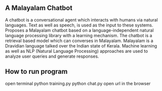 ## A Malayalam Chatbot
A chatbot is a conversational agent which interacts with humans via natural languages.
Text as well as speech, is used as the input to these systems. Proposes a Malayalam chatbot based on a language-independent natural language processing library with a learning mechanism. The chatbot is a retrieval based model which can converses in Malayalam. Malayalam is a Dravidian language talked over the Indian state of Kerala.
Machine learning as well as NLP (Natural Language Processing) approaches are used to analyze user queries and generate responses.


## How to run program
open terminal
python training.py
python chat.py
open url in the browser